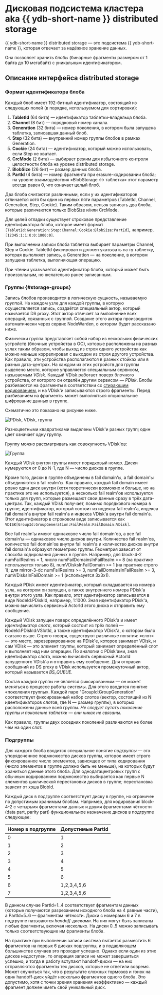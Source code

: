 # Дисковая подсистема кластера aka {{ ydb-short-name }} distributed storage

{{ ydb-short-name }} distributed storage — это подсистема {{ ydb-short-name }}, которая отвечает за надёжное хранение данных.

Она позволяет хранить *блобы* (бинарные фрагменты размером от 1 байта до 10 мегабайт) с уникальным идентификатором.

## Описание интерфейса distributed storage

### Формат идентификатора блоба

Каждый блоб имеет 192-битный идентификатор, состоящий из следующих полей (в порядке, используемом для сортировки):

1. **TabletId** (64 бита) — идентификатор таблетки-владельца блоба.
2. **Channel** (8 бит) — порядковый номер канала.
3. **Generation** (32 бита) — номер поколения, в котором была запущена таблетка, записавшая данный блоб.
4. **Step** (32 бита) — внутренний номер группы блобов в рамках Generation.
5. **Cookie** (24 бита) — идентификатор, который можно использовать, если Step не хватает.
6. **CrcMode** (2 бита) — выбирает режим для избыточного контроля целостности блоба на уровне distributed storage.
7. **BlobSize** (26 бит) — размер данных блоба.
8. **PartId** (4 бита) — номер фрагмента при erasure-кодировании блоба; на уровне взаимодействия «BlobStorage ↔ таблетка» этот параметр всегда равен 0, что означает целый блоб.

Два блоба считаются различными, если у их идентификаторов отличается хотя бы один из первых пяти параметров (TabletId, Channel, Generation, Step, Cookie). Таким образом, нельзя записать два блоба, которые различаются только BlobSize и/или CrcMode.

Для целей отладки существует строковое представление идентификатора блоба, которое имеет формат `[TabletId:Generation:Step:Channel:Cookie:BlobSize:PartId]`, например, `[12345:1:1:0:0:1000:0]`.

При выполнении записи блоба таблетка выбирает параметры Channel, Step и Cookie. TabletId фиксирован и должен указывать на ту таблетку, которая выполняет запись, а Generation — на поколение, в котором запущена таблетка, выполняющая операцию.

При чтении указывается идентификатор блоба, который может быть произвольным, но желательно ранее записанным.

### Группы {#storage-groups}

Запись блобов производится в логическую сущность, называемую *группой*. На каждом узле для каждой группы, в которую осуществляется запись, создаётся специальный актор, который называется DS proxy. Этот актор отвечает за выполнение всех операций, связанных с группой. Создание этого актора производится автоматически через сервис NodeWarden, о котором будет рассказано ниже.

Физически группа представляет собой набор из нескольких физических устройств (блочные устройства в ОС), которые расположены на разных узлах таким образом, чтобы выход из строя одного устройства как можно меньше коррелировал с выходом из строя другого устройства. Как правило, эти устройства располагаются в разных стойках или в разных дата-центрах. На каждом из этих устройств для группы выделено место, которое управляется специальным сервисом, называемым *VDisk*. Каждый VDisk работает поверх блочного устройства, от которого он отделён другим сервисом — *PDisk*. Блобы разбиваются на фрагменты в соответствии со [стирающим кодированием](https://ru.wikipedia.org/wiki/Стирающий_код), и на VDisk'и записываются строго фрагменты. Перед разбиванием на фрагменты может выполняться опциональное шифрование данных в группе.

Схематично это показано на рисунке ниже.

![PDisk, VDisk, группа](_assets/Slide3_group_layout.svg)

Разноцветными квадратиками выделены VDisk'и разных групп; один цвет означает одну группу.

Группу можно рассматривать как совокупность VDisk'ов:

![Группа](_assets/Slide_group_content.svg)

Каждый VDisk внутри группы имеет порядковый номер. Диски нумеруются от 0 до N-1, где N — число дисков в группе.

Кроме того, диски в группе объединены в fail domain'ы, а fail domain'ы объединяются в fail realm'ы. Как правило, каждый fail domain имеет ровно один диск внутри (хотя теоретически возможно и больше, но на практике это не используется), а несколько fail realm'ов используется только для групп, которые размещают свои данные сразу в трёх дата-центрах. Так, каждый VDisk получает, помимо порядкового номера в группе, идентификатор, который состоит из индекса fail realm'а, индекса fail domain'а внутри fail realm'а и индекса VDisk'а внутри fail domain'а. Этот идентификатор в строковом виде записывается как `VDISK[GroupId:GroupGeneration:FailRealm:FailDomain:VDisk]`.

Все fail realm'ы имеют одинаковое число fail domain'ов, а все fail domain'ы — одинаковое число дисков внутри. Количество fail realm'ов, количество fail domain'ов внутри fail realm'а и количество дисков внутри fail domain'а образуют геометрию группы. Геометрия зависит от способа кодирования данных в группе. Например, для block-4-2 numFailRealms = 1, число numFailDomainsInFailRealm >= 8 (на практике используется только 8), numVDisksInFailDomain >= 1 (на практике строго 1); для mirror-3-dc numFailRealms >= 3, numFailDomainsInFailRealm >= 3, numVDisksInFailDomain >= 1 (используется 3x3x1).

Каждый PDisk имеет идентификатор, который складывается из номера узла, на котором он запущен, а также внутреннего номера PDisk'а внутри этого узла. Как правило, этот идентификатор записывается в виде NodeId:PDiskId, например, 1:1000. Зная идентификатор PDisk'а, можно вычислить сервисный ActorId этого диска и отправить ему сообщение.

Каждый VDisk запущен поверх определённого PDisk'а и имеет *идентификатор слота*, который состоит из трёх полей — NodeId:PDiskId:VSlotId, а также идентификатор VDisk'а, о котором было сказано выше. Строго говоря, существуют различные понятия: «слот» — это место, зарезервированное на PDisk'е, которое занимает VDisk, и сам VDisk — это элемент группы, который занимает определённый слот и выполняет над ним операции. По аналогии с PDisk'ами, зная идентификатор слота, можно вычислить сервисный ActorId запущенного VDisk'а и отправить ему сообщение. Для отправки сообщений из DS proxy в VDisk используется промежуточный актор, который называется *BS_QUEUE*.

Состав каждой группы не является фиксированным — он может меняться в процессе работы системы. Для этого вводится понятие «поколения группы». Каждой паре "GroupId:GroupGeneration" соответствует фиксированный набор слотов (вектор, состоящий из N идентификаторов слотов, где N — размер группы), в которых расположены данные всей группы. *Не следует путать поколение группы и поколение таблетки — они никак не связаны*.

Как правило, группы двух соседних поколений различаются не более чем на один слот.

### Подгруппы

Для каждого блоба вводится специальное понятие *подгруппы* — это упорядоченное подмножество дисков группы, которое имеет строго фиксированное число элементов, зависящее от типа кодирования (число элементов в группе должно быть не меньше), на которых будут храниться данные этого блоба. Для однодатацентровых групп с обычным кодированием подмножество выбирается как первые N элементов циклической перестановки дисков в группе; перестановка зависит от хэша BlobId.

Каждый диск в подгруппе соответствует диску в группе, но ограничен по допустимым хранимым блобам. Например, для кодирования block-4-2 с четырьмя фрагментами данных и двумя фрагментами чётности (data part, parity part) функциональное назначение дисков в подгруппе следующее:

| Номер в подгруппе | Допустимые PartId |
|-------------------|-------------------|
| 0                 | 1                 |
| 1                 | 2                 |
| 2                 | 3                 |
| 3                 | 4                 |
| 4                 | 5                 |
| 5                 | 6                 |
| 6                 | 1,2,3,4,5,6       |
| 7                 | 1,2,3,4,5,6       |

В данном случае PartId=1..4 соответствует фрагментам данных (которые получаются разрезанием исходного блоба на 4 равные части), а PartId=5..6 — фрагментам чётности. Диски с номерами 6 и 7 в подгруппе называются *handoff-дисками*. На них могут быть записаны любые фрагменты, включая несколько. На диски 0..5 можно записывать только соответствующие им фрагменты блоба.

На практике при выполнении записи система пытается разместить 6 фрагментов на первых 6 дисках подгруппы, и в подавляющем большинстве случаев это проходит успешно. Однако если один из этих дисков недоступен, то операция записи не может завершиться успешно, и тогда в работу вступают handoff-диски — на них отправляются фрагменты тех дисков, которые не ответили вовремя. Может случиться так, что в результате сложных тормозов и гонок на один handoff-диск уйдёт несколько фрагментов одного блоба. Это допустимо, хотя с точки зрения хранения неэффективно — каждый фрагмент должен иметь свой уникальный диск.